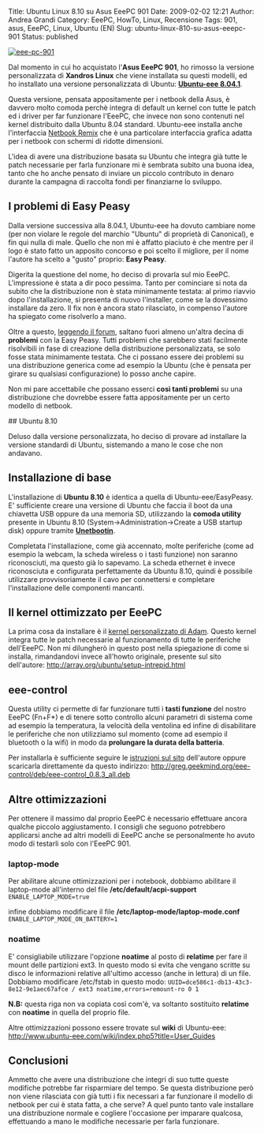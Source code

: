 Title: Ubuntu Linux 8.10 su Asus EeePC 901
Date: 2009-02-02 12:21
Author: Andrea Grandi
Category: EeePC, HowTo, Linux, Recensione
Tags: 901, asus, EeePC, Linux, Ubuntu (EN)
Slug: ubuntu-linux-810-su-asus-eeepc-901
Status: published

[![]({static}/images/2008/10/eee-pc-901.jpg "eee-pc-901")]()

Dal momento in cui ho acquistato l'**Asus EeePC 901**, ho rimosso la versione personalizzata
di **Xandros Linux** che viene installata su questi modelli, ed ho
installato una versione personalizzata di Ubuntu: [**Ubuntu-eee
8.04.1**](http://www.ubuntu-eee.com).

Questa versione, pensata appositamente per i netbook della Asus, è
davvero molto comoda perchè integra di default un kernel con tutte le
patch ed i driver per far funzionare l'EeePC, che invece non sono
contenuti nel kernel distribuito dalla Ubuntu 8.04 standard. Ubuntu-eee
installa anche l'interfaccia [Netbook Remix](https://launchpad.net/netbook-remix) che è una particolare
interfaccia grafica adatta per i netbook con schermi di ridotte
dimensioni.

L'idea di avere una distribuzione basata su Ubuntu che integra già tutte
le patch necessarie per farla funzionare mi è sembrata subito una buona
idea, tanto che ho anche pensato di inviare un piccolo contributo in
denaro durante la campagna di raccolta fondi per finanziarne lo
sviluppo.

## I problemi di Easy Peasy

Dalla versione successiva alla 8.04.1, Ubuntu-eee ha dovuto cambiare
nome (per non violare le regole del marchio "Ubuntu" di proprietà di
Canonical), e fin qui nulla di male. Quello che non mi è affatto
piaciuto è che mentre per il logo è stato fatto un apposito concorso e
poi scelto il migliore, per il nome l'autore ha scelto a "gusto"
proprio: **Easy Peasy**.

Digerita la questione del nome, ho deciso di provarla sul mio EeePC.
L'impressione è stata a dir poco pessima. Tanto per cominciare si nota
da subito che la distribuzione non è stata minimamente testata: al primo
riavvio dopo l'installazione, si presenta di nuovo l'installer, come se
la dovessimo installare da zero. Il fix non è ancora stato rilasciato,
in compenso l'autore ha spiegato come risolverlo a mano.

Oltre a questo, [leggendo il
forum](http://www.ubuntu-eee.com/forum/viewtopic.php?f=12&t=543),
saltano fuori almeno un'altra decina di **problemi** con la Easy Peasy.
Tutti problemi che sarebbero stati facilmente risolvibili in fase di
creazione della distribuzione personalizzata, se solo fosse stata
minimamente testata. Che ci possano essere dei problemi su una
distribuzione generica come ad esempio la Ubuntu (che è pensata per
girare su qualsiasi configurazione) lo posso anche capire.

Non mi pare accettabile che possano esserci **così tanti problemi** su
una distribuzione che dovrebbe essere fatta appositamente per un certo
modello di netbook.

## Ubuntu 8.10

Deluso dalla versione personalizzata, ho deciso di provare ad installare
la versione standardi di Ubuntu, sistemando a mano le cose che non
andavano.

## Installazione di base

L'installazione di **Ubuntu 8.10** è identica a quella di
Ubuntu-eee/EasyPeasy. E' sufficiente creare una versione di Ubuntu che
faccia il boot da una chiavetta USB oppure da una memoria SD,
utilizzando la **comoda utility** presente in Ubuntu 8.10
(System-&gt;Administration-&gt;Create a USB startup disk) oppure tramite
**[Unetbootin](http://unetbootin.sourceforge.net)**.

Completata l'installazione, come già accennato, molte periferiche (come
ad esempio la webcam, la scheda wireless o i tasti funzione) non saranno
riconosciuti, ma questo già lo sapevamo. La scheda ethernet è invece
riconosciuta e configurata perfettamente da Ubuntu 8.10, quindi è
possibile utilizzare provvisoriamente il cavo per connettersi e
completare l'installazione delle componenti mancanti.

## Il kernel ottimizzato per EeePC

La prima cosa da installare è il [kernel personalizzato di
Adam](http://array.org/ubuntu/). Questo kernel integra tutte le patch
necessarie al funzionamento di tutte le periferiche dell'EeePC. Non mi
dilungherò in questo post nella spiegazione di come si installa,
rimandandovi invece all'howto originale, presente sul sito dell'autore:
<http://array.org/ubuntu/setup-intrepid.html>

## eee-control

Questa utility ci permette di far funzionare tutti i **tasti funzione**
del nostro EeePC (Fn+F\*) e di tenere sotto controllo alcuni parametri
di sistema come ad esempio la temperatura, la velocità della ventolina
ed infine di disabilitare le periferiche che non utilizziamo sul momento
(come ad esempio il bluetooth o la wifi) in modo da **prolungare la
durata della batteria**.

Per installarla è sufficiente seguire le [istruzioni sul
sito](http://greg.geekmind.org/eee-control/) dell'autore oppure
scaricarla direttamente da questo indirizzo:
<http://greg.geekmind.org/eee-control/deb/eee-control_0.8.3_all.deb>

## Altre ottimizzazioni

Per ottenere il massimo dal proprio EeePC è necessario effettuare ancora
qualche piccolo aggiustamento. I consigli che seguono potrebbero
applicarsi anche ad altri modelli di EeePC anche se personalmente ho
avuto modo di testarli solo con l'EeePC 901.

### laptop-mode

Per abilitare alcune ottimizzazioni per i notebook, dobbiamo abilitare
il laptop-mode all'interno del file **/etc/default/acpi-support**  
`ENABLE_LAPTOP_MODE=true`

infine dobbiamo modificare il file
**/etc/laptop-mode/laptop-mode.conf**  
`ENABLE_LAPTOP_MODE_ON_BATTERY=1`

### noatime

E' consigliabile utilizzare l'opzione **noatime** al posto di
**relatime** per fare il mount delle partizioni ext3. In questo modo si
evita che vengano scritte su disco le informazioni relative all'ultimo
accesso (anche in lettura) di un file. Dobbiamo modificare /etc/fstab in
questo modo: `UUID=dce586c1-db13-43c3-8e12-9e1aec67afce / ext3 noatime,errors=remount-ro 0 1`

**N.B:** questa riga non va copiata così com'è, va soltanto sostituito
**relatime** con **noatime** in quella del proprio file.

Altre ottimizzazioni possono essere trovate sul **wiki** di Ubuntu-eee:
<http://www.ubuntu-eee.com/wiki/index.php5?title=User_Guides>

## Conclusioni

Ammetto che avere una distribuzione che integri di suo tutte queste
modifiche potrebbe far risparmiare del tempo. Se questa distribuzione
però non viene rilasciata con già tutti i fix necessari a far funzionare
il modello di netbook per cui è stata fatta, a che serve? A quel punto
tanto vale installare una distribuzione normale e cogliere l'occasione
per imparare qualcosa, effettuando a mano le modifiche necessarie per
farla funzionare.

